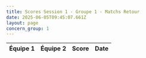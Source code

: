 ```yaml
---
title: Scores Session 1 - Groupe 1 - Matchs Retour
date: 2025-06-05T09:45:07.661Z
layout: page
concern_group: 1
---
```




| Équipe 1 | Équipe 2 | Score | Date |
|----------|----------|-------|------|

